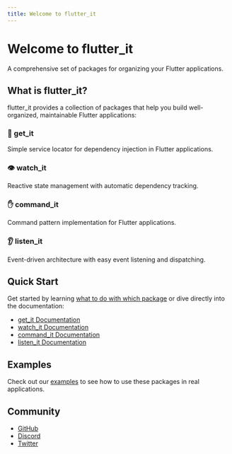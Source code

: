```yaml
---
title: Welcome to flutter_it
---
```


# Welcome to flutter_it

A comprehensive set of packages for organizing your Flutter applications.

## What is flutter_it?

flutter_it provides a collection of packages that help you build well-organized, maintainable Flutter applications:

### 🎯 get_it
Simple service locator for dependency injection in Flutter applications.

### 👁️ watch_it  
Reactive state management with automatic dependency tracking.

### ✋ command_it
Command pattern implementation for Flutter applications.

### 👂 listen_it
Event-driven architecture with easy event listening and dispatching.

## Quick Start

Get started by learning [what to do with which package](/getting_started/what_to_do_with_which_package) or dive directly into the documentation:

- [get_it Documentation](/documentation/get_it/getting_started)
- [watch_it Documentation](/documentation/watch_it/watch_it)
- [command_it Documentation](/documentation/command_it/command_it)
- [listen_it Documentation](/documentation/listen_it/listen_it)

## Examples

Check out our [examples](/examples/get_it/get_it) to see how to use these packages in real applications.

## Community

- [GitHub](https://github.com/flutter-it)
- [Discord](https://discord.gg/g5hUvhRz)
- [Twitter](https://x.com/ThomasBurkhartB)

